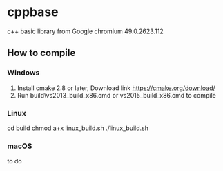 # cppbase

c++ basic library from Google chromium 49.0.2623.112


## How to compile

### Windows
1. Install cmake 2.8 or later, Download link https://cmake.org/download/ 
2. Run build\vs2013_build_x86.cmd or vs2015_build_x86.cmd to compile


### Linux
cd build
chmod a+x linux_build.sh
./linux_build.sh

### macOS
to do
